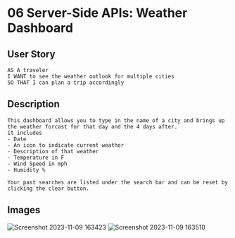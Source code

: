 # 06 Server-Side APIs: Weather Dashboard

## User Story

```
AS A traveler
I WANT to see the weather outlook for multiple cities
SO THAT I can plan a trip accordingly
```

## Description

```
This dashboard allows you to type in the name of a city and brings up the weather forcast for that day and the 4 days after.
it includes
- Date
- An icon to indicate current weather
- Description of that weather
- Temperature in F
- Wind Speed in mph
- Humidity %

Your past searches are listed under the search bar and can be reset by clicking the clear button.
```

## Images
![Screenshot 2023-11-09 163423](https://github.com/Ayorkster/Challenge6-weather/assets/132170199/8f5d74b0-9471-4440-b290-543c7e3d229f)
![Screenshot 2023-11-09 163510](https://github.com/Ayorkster/Challenge6-weather/assets/132170199/50998e51-fe4c-4d00-83f0-a2d8ac5c942e)

